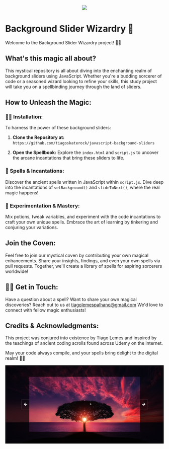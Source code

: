 <p align="center">
  <img src="https://skillicons.dev/icons?i=javascript" />
</p>

# Background Slider Wizardry 🌟

Welcome to the Background Slider Wizardry project! 🎩✨

## What's this magic all about?

This mystical repository is all about diving into the enchanting realm of background sliders using JavaScript. Whether you're a budding sorcerer of code or a seasoned wizard looking to refine your skills, this study project will take you on a spellbinding journey through the land of sliders.

## How to Unleash the Magic:

### 🧙‍♂️ Installation:

To harness the power of these background sliders:

1. **Clone the Repository at:**
    `https://github.com/tiagoskaterock/javascript-background-sliders`

2. **Open the Spellbook:**
    Explore the `index.html` and `script.js` to uncover the arcane incantations that bring these sliders to life.

### 🌌 Spells & Incantations:

Discover the ancient spells written in JavaScript within `script.js`. Dive deep into the incantations of `setBackground()` and `slideToNext()`, where the real magic happens!

### 🧪 Experimentation & Mastery:

Mix potions, tweak variables, and experiment with the code incantations to craft your own unique spells. Embrace the art of learning by tinkering and conjuring your variations.

## Join the Coven:

Feel free to join our mystical coven by contributing your own magical enhancements. Share your insights, findings, and even your own spells via pull requests. Together, we'll create a library of spells for aspiring sorcerers worldwide!

## 🧙‍♀️ Get in Touch:

Have a question about a spell? Want to share your own magical discoveries? Reach out to us at tiagolemespalhano@gmail.com We'd love to connect with fellow magic enthusiasts!

## Credits & Acknowledgments:

This project was conjured into existence by Tiago Lemes and inspired by the teachings of ancient coding scrolls found across Udemy on the internet.

May your code always compile, and your spells bring delight to the digital realm! 🌟✨

<p align="center">
  <img align="center" src="1.png" alt="Website">  
</p>
